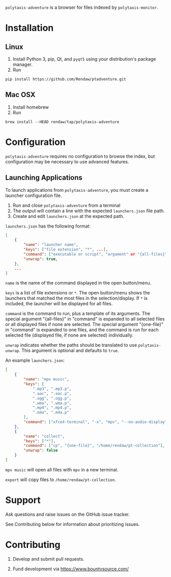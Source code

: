 `polytaxis-adventure` is a browser for files indexed by `polytaxis-monitor`.

# Installation

## Linux

1. Install Python 3, pip, Qt, and `pyqt5` using your distribution's package manager.
2. Run
```
pip install https://github.com/Rendaw/ptadventure.git
```

## Mac OSX

1. Install homebrew
2. Run
```
brew install --HEAD rendaw/tap/polytaxis-adventure
```

# Configuration

`polytaxis-adventure` requires no configuration to browse the index, but configuration may be necessary to use advanced features.

## Launching Applications

To launch applications from `polytaxis-adventure`, you must create a launcher configuration file.

1. Run and close `polytaxis-adventure` from a terminal
2. The output will contain a line with the expected `launchers.json` file path.
3. Create and edit `launchers.json` at the expected path.

`launchers.json` has the following format:

```json
[
	{
		"name": "launcher name",
		"keys": ["file extension", "*", ...],
		"command": ["executable or script", "argument" or "{all-files}" or {"file"}],
		"unwrap": true,
	},
	...
]
```

`name` is the name of the command displayed in the open button/menu.

`keys` is a list of file extensions or `*`.  The open button/menu shows the launchers that matched the most files in the selection/display.  If `*` is included, the launcher will be displayed for all files.

`command` is the command to run, plus a template of its arguments.  The special argument "{all-files}" in "command" is expanded to all selected files or all displayed files if none are selected.  The special argument "{one-file}" in "command" is expanded to one files, and the command is run for each selected file (displayed file, if none are selected) individually.

`unwrap` indicates whether the paths should be translated to use `polytaxis-unwrap`.  This argument is optional and defaults to `true`.

An example `launchers.json`:
```json
[
	{
		"name": "mpv music",
		"keys": [
			".mp3", ".mp3.p",
			".aac", ".aac.p", 
			".ogg", ".ogg.p", 
			".wma", ".wma.p", 
			".mp4", ".mp4.p",
			".m4a", ".m4a.p"
		],
		"command": ["xfce4-terminal", "-x", "mpv", "--no-audio-display", "{all-files}"]
	},
	{
		"name": "collect",
		"keys": ["*"],
		"command": ["cp", "{one-file}", "/home/rendaw/pt-collection"],
		"unwrap": false
	}
]
```

`mpv music` will open all files with `mpv` in a new terminal.

`export` will copy files to `/home/rendaw/pt-collection`.

# Support

Ask questions and raise issues on the GitHub issue tracker.

See Contributing below for information about prioritizing issues.

# Contributing

1. Develop and submit pull requests.

2. Fund development via https://www.bountysource.com/
